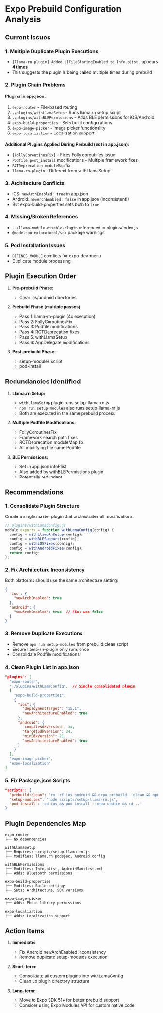 # Expo Prebuild Configuration Analysis

## Current Issues

### 1. Multiple Duplicate Plugin Executions
- `[llama-rn-plugin] Added UIFileSharingEnabled to Info.plist.` appears **4 times**
- This suggests the plugin is being called multiple times during prebuild

### 2. Plugin Chain Problems

#### Plugins in app.json:
1. `expo-router` - File-based routing
2. `./plugins/withLlamaSetup` - Runs llama.rn setup script
3. `./plugins/withBLEPermissions` - Adds BLE permissions for iOS/Android
4. `expo-build-properties` - Sets build configurations
5. `expo-image-picker` - Image picker functionality
6. `expo-localization` - Localization support

#### Additional Plugins Applied During Prebuild (not in app.json):
- `[FollyCoroutinesFix]` - Fixes Folly coroutines issue
- `Podfile post_install` modifications - Multiple framework fixes
- `RCTDeprecation moduleMap` fix
- `llama-rn-plugin` - Different from withLlamaSetup

### 3. Architecture Conflicts
- iOS: `newArchEnabled: true` in app.json
- Android: `newArchEnabled: false` in app.json (inconsistent!)
- But expo-build-properties sets both to `true`

### 4. Missing/Broken References
- `../llama-module-disable-plugin` referenced in plugins/index.js
- `@modelcontextprotocol/sdk` package warnings

### 5. Pod Installation Issues
- `DEFINES_MODULE` conflicts for expo-dev-menu
- Duplicate module processing

## Plugin Execution Order

1. **Pre-prebuild Phase:**
   - Clear ios/android directories
   
2. **Prebuild Phase (multiple passes):**
   - Pass 1: llama-rn-plugin (4x execution)
   - Pass 2: FollyCoroutinesFix
   - Pass 3: Podfile modifications
   - Pass 4: RCTDeprecation fixes
   - Pass 5: withLlamaSetup
   - Pass 6: AppDelegate modifications

3. **Post-prebuild Phase:**
   - setup-modules script
   - pod-install

## Redundancies Identified

1. **Llama.rn Setup:**
   - `withLlamaSetup` plugin runs setup-llama-rn.js
   - `npm run setup-modules` also runs setup-llama-rn.js
   - Both are executed in the same prebuild process

2. **Multiple Podfile Modifications:**
   - FollyCoroutinesFix
   - Framework search path fixes
   - RCTDeprecation moduleMap fix
   - All modifying the same Podfile

3. **BLE Permissions:**
   - Set in app.json infoPlist
   - Also added by withBLEPermissions plugin
   - Potentially redundant

## Recommendations

### 1. Consolidate Plugin Structure
Create a single master plugin that orchestrates all modifications:

```javascript
// plugins/withLamaConfig.js
module.exports = function withLamaConfig(config) {
  config = withLlamaRnSetup(config);
  config = withBLESupport(config);
  config = withiOSFixes(config);
  config = withAndroidFixes(config);
  return config;
};
```

### 2. Fix Architecture Inconsistency
Both platforms should use the same architecture setting:

```json
{
  "ios": {
    "newArchEnabled": true
  },
  "android": {
    "newArchEnabled": true  // Fix: was false
  }
}
```

### 3. Remove Duplicate Executions
- Remove `npm run setup-modules` from prebuild:clean script
- Ensure llama-rn-plugin only runs once
- Consolidate Podfile modifications

### 4. Clean Plugin List in app.json
```json
"plugins": [
  "expo-router",
  "./plugins/withLamaConfig",  // Single consolidated plugin
  [
    "expo-build-properties",
    {
      "ios": {
        "deploymentTarget": "15.1",
        "newArchitectureEnabled": true
      },
      "android": {
        "compileSdkVersion": 34,
        "targetSdkVersion": 34,
        "minSdkVersion": 21,
        "newArchitectureEnabled": true
      }
    }
  ],
  "expo-image-picker",
  "expo-localization"
]
```

### 5. Fix Package.json Scripts
```json
"scripts": {
  "prebuild:clean": "rm -rf ios android && expo prebuild --clean && npm run pod-install",
  "setup-modules": "node scripts/setup-llama-rn.js",
  "pod-install": "cd ios && pod install --repo-update && cd .."
}
```

## Plugin Dependencies Map

```
expo-router
├── No dependencies

withLlamaSetup
├── Requires: scripts/setup-llama-rn.js
├── Modifies: llama.rn podspec, Android config

withBLEPermissions  
├── Modifies: Info.plist, AndroidManifest.xml
├── Adds: Bluetooth permissions

expo-build-properties
├── Modifies: Build settings
├── Sets: Architecture, SDK versions

expo-image-picker
├── Adds: Photo library permissions

expo-localization
├── Adds: Localization support
```

## Action Items

1. **Immediate:**
   - Fix Android newArchEnabled inconsistency
   - Remove duplicate setup-modules execution

2. **Short-term:**
   - Consolidate all custom plugins into withLamaConfig
   - Clean up plugin directory structure

3. **Long-term:**
   - Move to Expo SDK 51+ for better prebuild support
   - Consider using Expo Modules API for custom native code
